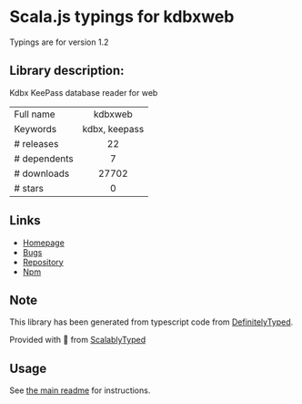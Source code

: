 
# Scala.js typings for kdbxweb

Typings are for version 1.2

## Library description:
Kdbx KeePass database reader for web

|                    |                 |
| ------------------ | :-------------: |
| Full name          | kdbxweb |
| Keywords           | kdbx, keepass |
| # releases         | 22 |
| # dependents       | 7 |
| # downloads        | 27702 |
| # stars            | 0 |

## Links
- [Homepage](https://github.com/keeweb/kdbxweb#readme)
- [Bugs](https://github.com/keeweb/kdbxweb/issues)
- [Repository](https://github.com/keeweb/kdbxweb)
- [Npm](https://www.npmjs.com/package/kdbxweb)
    


## Note
This library has been generated from typescript code from [DefinitelyTyped](https://definitelytyped.org).

Provided with :purple_heart: from [ScalablyTyped](https://github.com/oyvindberg/ScalablyTyped)

## Usage
See [the main readme](../../readme.md) for instructions.



